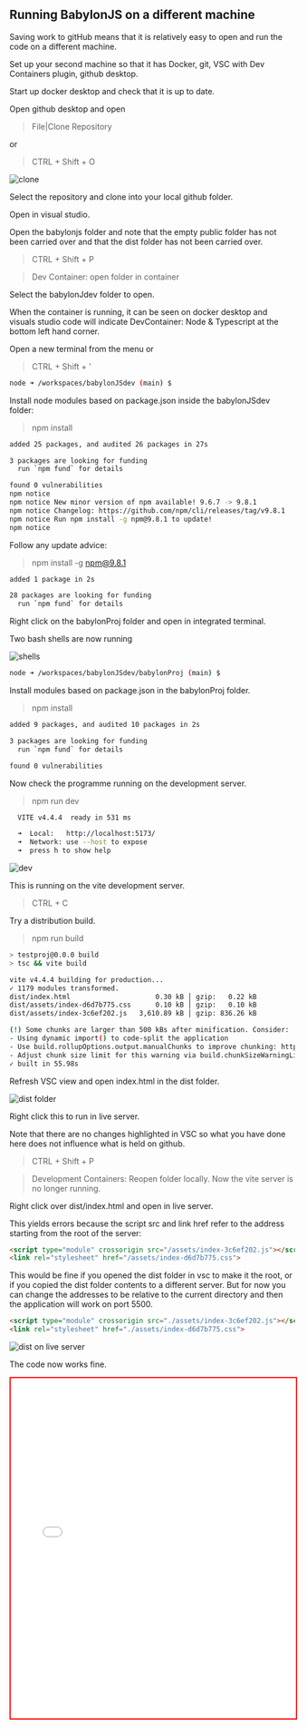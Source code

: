 ## Running BabylonJS on a different machine


Saving work to gitHub means that it is relatively easy to open and run the code on a different machine.

Set up your second machine so that it has Docker, git, VSC with Dev Containers plugin, github desktop.

Start up docker desktop and check that it is up to date.

Open github desktop and open

> File|Clone Repository

 or

> CTRL + Shift + O

![clone](cloine.jpg)

Select the repository and clone into your local github folder.

Open in visual studio.

Open the babylonjs folder and note that the empty public folder has not been carried over and that the dist folder has not been carried over.  

> CTRL + Shift + P

> Dev Container: open folder in container

Select the babylonJdev folder to open.

When the container is running, it can be seen on docker desktop and visuals studio code will indicate DevContainer: Node & Typescript at the bottom left hand corner.

Open a new terminal from the menu or 

> CTRL + Shift + '

```bash
node ➜ /workspaces/babylonJSdev (main) $ 
```

Install node modules based on package.json inside the babylonJSdev folder:

> npm install

```bash
added 25 packages, and audited 26 packages in 27s

3 packages are looking for funding
  run `npm fund` for details

found 0 vulnerabilities
npm notice 
npm notice New minor version of npm available! 9.6.7 -> 9.8.1
npm notice Changelog: https://github.com/npm/cli/releases/tag/v9.8.1
npm notice Run npm install -g npm@9.8.1 to update!
npm notice 
```

Follow any update advice:

>npm install -g npm@9.8.1

```bash
added 1 package in 2s

28 packages are looking for funding
  run `npm fund` for details
```

Right click on the babylonProj folder and open in integrated terminal.

Two bash shells are now running

![shells](shells.jpg)

```bash
node ➜ /workspaces/babylonJSdev/babylonProj (main) $ 
```
Install modules based on package.json in the babylonProj folder.

> npm install

```bash
added 9 packages, and audited 10 packages in 2s

3 packages are looking for funding
  run `npm fund` for details

found 0 vulnerabilities
```

Now check the programme running on the development server.

> npm run dev

```bash
  VITE v4.4.4  ready in 531 ms

  ➜  Local:   http://localhost:5173/
  ➜  Network: use --host to expose
  ➜  press h to show help
  ```

![dev](dev.jpg)

This is running on the vite development server.

> CTRL + C

Try a distribution build.

> npm run build

```bash
> testproj@0.0.0 build
> tsc && vite build

vite v4.4.4 building for production...
✓ 1179 modules transformed.
dist/index.html                     0.30 kB │ gzip:   0.22 kB
dist/assets/index-d6d7b775.css      0.10 kB │ gzip:   0.10 kB
dist/assets/index-3c6ef202.js   3,610.89 kB │ gzip: 836.26 kB

(!) Some chunks are larger than 500 kBs after minification. Consider:
- Using dynamic import() to code-split the application
- Use build.rollupOptions.output.manualChunks to improve chunking: https://rollupjs.org/configuration-options/#output-manualchunks
- Adjust chunk size limit for this warning via build.chunkSizeWarningLimit.
✓ built in 55.98s
```

Refresh VSC view and open index.html in the dist folder.

![dist folder](dist.jpg)

Right click this to run in live server.

Note that there are no changes highlighted in VSC so what you have done here does not influence what is held on github.

> CTRL + Shift + P

> Development Containers: Reopen folder locally.  Now the vite server is no longer running.

Right click over dist/index.html and open in live server.

This yields errors because the script src and link href refer to the address starting from the root of the server:

```html
<script type="module" crossorigin src="/assets/index-3c6ef202.js"></script>
<link rel="stylesheet" href="/assets/index-d6d7b775.css">
```

This would be fine if you opened the dist folder in vsc to make it the root, or if you copied the dist folder contents to a different server.  But for now you can change the addresses to be relative to the current directory and then the application will work on port 5500.

```html
<script type="module" crossorigin src="./assets/index-3c6ef202.js"></script>
<link rel="stylesheet" href="./assets/index-d6d7b775.css">
```      
![dist on live server](dist5500.jpg)

The code now works fine.
<div class="resizable">
<iframe 
    height="600" 
    width="100%" 
    scrolling="no" 
    title="Refactored Basic Scene" 
    src="Block_3/section_1f/dist_1f/index.html" 
    style="border:10;border-style: solid;
    border-color: red;" 
    loading="lazy" 
    allowtransparency="true" 
    allowfullscreen="true">
</iframe>
</div>
